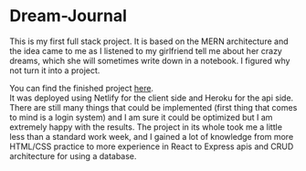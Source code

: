 # Dream-Journal

This is my first full stack project. It is based on the MERN architecture and the idea came to me as I listened to my girlfriend tell me about her crazy dreams, which she will sometimes write down in a notebook. I figured why not turn it into a project.

You can find the finished project [here](https://jp-dream-journal.netlify.app/). \
It was deployed using Netlify for the client side and Heroku for the api side.\
There are still many things that could be implemented (first thing that comes to mind is a login system) and I am sure it could be optimized but I am extremely happy with the results. The project in its whole took me a little less than a standard work week, and I gained a lot of knowledge from more HTML/CSS practice to more experience in React to Express apis and CRUD architecture for using a database. 

